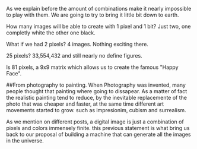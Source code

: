 As we explain before the amount of combinations make it nearly impossible to play with them. We are going to try to bring it little bit down to earth.

How many images will be able to create with 1 pixel and 1 bit?
Just two, one completly white the other one black.

What if we had 2 pixels? 4 images. Nothing exciting there.

25 pixels? 33,554,432 and still nearly no define figures.

Is 81 pixels, a 9x9 matrix which allows us to create the famous "Happy Face".

##From photography to painting.
When Photography was invented, many people thought that painting where going to dissapear. As a matter of fact the realistic painting tend to reduce, by the inevitable replacemente of the photo that was cheaper and faster, at the same time different art movements started to grow. such as impresionim, cubism and surrealism.

As we mention on different posts, a digital image is just a combination of pixels and colors immensely finite. this previous statement is what bring us back to our proposal of building a machine that can generate all the images in the universe.